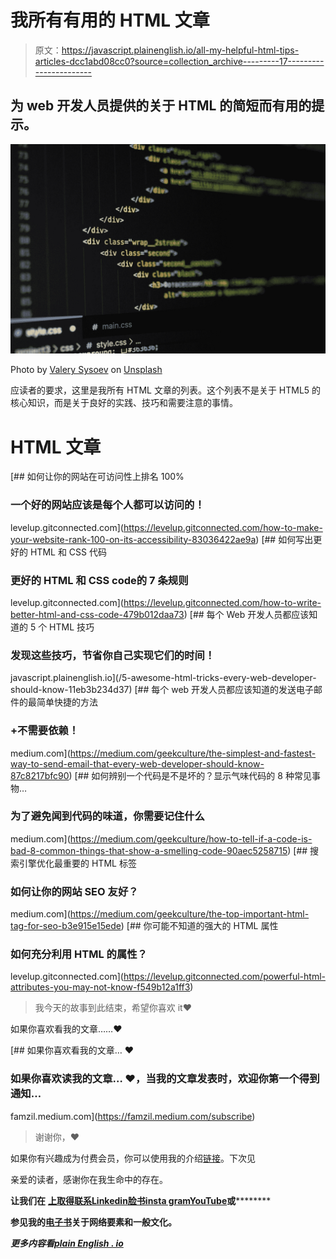 # 我所有有用的 HTML 文章

> 原文：<https://javascript.plainenglish.io/all-my-helpful-html-tips-articles-dcc1abd08cc0?source=collection_archive---------17----------------------->

## 为 web 开发人员提供的关于 HTML 的简短而有用的提示。

![](img/5e9832aa59bf25b70a11dbb9aea975b7.png)

Photo by [Valery Sysoev](https://unsplash.com/@valerysysoev?utm_source=medium&utm_medium=referral) on [Unsplash](https://unsplash.com?utm_source=medium&utm_medium=referral)

应读者的要求，这里是我所有 HTML 文章的列表。这个列表不是关于 HTML5 的核心知识，而是关于良好的实践、技巧和需要注意的事情。

# HTML 文章

[](https://levelup.gitconnected.com/how-to-make-your-website-rank-100-on-its-accessibility-83036422ae9a) [## 如何让你的网站在可访问性上排名 100%

### 一个好的网站应该是每个人都可以访问的！

levelup.gitconnected.com](https://levelup.gitconnected.com/how-to-make-your-website-rank-100-on-its-accessibility-83036422ae9a) [](https://levelup.gitconnected.com/how-to-write-better-html-and-css-code-479b012daa73) [## 如何写出更好的 HTML 和 CSS 代码

### 更好的 HTML 和 CSS code⁣的 7 条规则

levelup.gitconnected.com](https://levelup.gitconnected.com/how-to-write-better-html-and-css-code-479b012daa73) [](/5-awesome-html-tricks-every-web-developer-should-know-11eb3b234d37) [## 每个 Web 开发人员都应该知道的 5 个 HTML 技巧

### 发现这些技巧，节省你自己实现它们的时间！

javascript.plainenglish.io](/5-awesome-html-tricks-every-web-developer-should-know-11eb3b234d37) [](https://medium.com/geekculture/the-simplest-and-fastest-way-to-send-email-that-every-web-developer-should-know-87c8217bfc90) [## 每个 web 开发人员都应该知道的发送电子邮件的最简单快捷的方法

### +不需要依赖！

medium.com](https://medium.com/geekculture/the-simplest-and-fastest-way-to-send-email-that-every-web-developer-should-know-87c8217bfc90) [](https://medium.com/geekculture/how-to-tell-if-a-code-is-bad-8-common-things-that-show-a-smelling-code-90aec5258715) [## 如何辨别一个代码是不是坏的？显示气味代码的 8 种常见事物…

### 为了避免闻到代码的味道，你需要记住什么

medium.com](https://medium.com/geekculture/how-to-tell-if-a-code-is-bad-8-common-things-that-show-a-smelling-code-90aec5258715) [](https://medium.com/geekculture/the-top-important-html-tag-for-seo-b3e915e15ede) [## 搜索引擎优化最重要的 HTML 标签

### 如何让你的网站 SEO 友好？

medium.com](https://medium.com/geekculture/the-top-important-html-tag-for-seo-b3e915e15ede) [](https://levelup.gitconnected.com/powerful-html-attributes-you-may-not-know-f549b12a1ff3) [## 你可能不知道的强大的 HTML 属性

### 如何充分利用 HTML 的属性？

levelup.gitconnected.com](https://levelup.gitconnected.com/powerful-html-attributes-you-may-not-know-f549b12a1ff3) 

> 我今天的故事到此结束，希望你喜欢 it❤

如果你喜欢看我的文章……♥️

[](https://famzil.medium.com/subscribe) [## 如果你喜欢看我的文章… ♥️

### 如果你喜欢读我的文章… ♥️，当我的文章发表时，欢迎你第一个得到通知…

famzil.medium.com](https://famzil.medium.com/subscribe) 

> 谢谢你，❤

如果你有兴趣成为付费会员，你可以使用我的介绍[链接](https://famzil.medium.com/membership)。下次见

亲爱的读者，感谢你在我生命中的存在。

**让我们在** [**上取得联系**](https://medium.com/@famzil/)**[**Linkedin**](https://www.linkedin.com/in/fatima-amzil-9031ba95/)**[**脸书**](https://www.facebook.com/The-Front-End-World)**[**insta gram**](https://www.instagram.com/the_frontend_world/)**[**YouTube**](https://www.youtube.com/channel/UCaxr-f9r6P1u7Y7SKFHi12g)**或**********

****参见我的[电子书](http://www.fam-front.com/)关于网络要素和一般文化。****

*****更多内容看*[***plain English . io***](http://plainenglish.io/)****